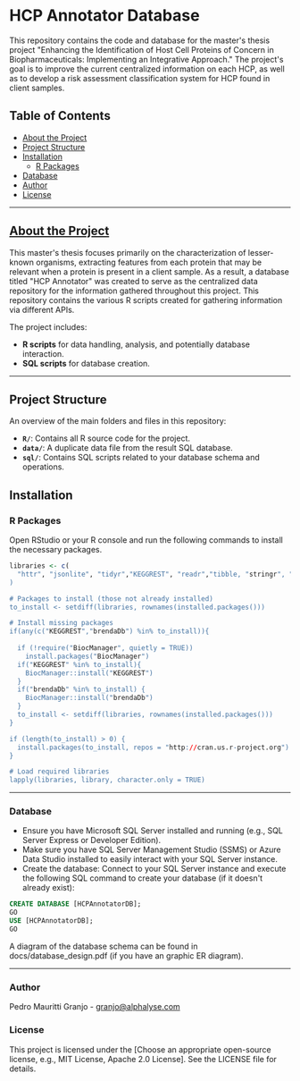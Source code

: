 # HCP Annotator Database

This repository contains the code and database for the master's thesis project "Enhancing the Identification of Host Cell Proteins of Concern in Biopharmaceuticals: Implementing an Integrative Approach." The project's goal is to improve the current centralized information on each HCP, as well as to develop a risk assessment classification system for HCP found in client samples.

## Table of Contents

* [About the Project](#about-the-project)
* [Project Structure](#project-structure)
* [Installation](#installation)
    * [R Packages](#r-packages)
* [Database](#database)
* [Author](#author)
* [License](#license)

---

## [About the Project](#about-the-project)

This master's thesis focuses primarily on the characterization of lesser-known organisms, extracting features from each protein that may be relevant when a protein is present in a client sample.  As a result, a database titled "HCP Annotator" was created to serve as the centralized data repository for the information gathered throughout this project.  This repository contains the various R scripts created for gathering information via different APIs.


The project includes:
* **R scripts** for data handling, analysis, and potentially database interaction.
* **SQL scripts** for database creation.

---

## Project Structure

An overview of the main folders and files in this repository:
* **`R/`**: Contains all R source code for the project.
* **`data/`**: A duplicate data file from the result SQL database.
* **`sql/`**: Contains SQL scripts related to your database schema and operations.

## Installation


### R Packages

Open RStudio or your R console and run the following commands to install the necessary packages.

```R
libraries <- c(
  "httr", "jsonlite", "tidyr","KEGGREST", "readr","tibble, "stringr", "dplyr","brendaDb"
)

# Packages to install (those not already installed)
to_install <- setdiff(libraries, rownames(installed.packages()))

# Install missing packages
if(any(c("KEGGREST","brendaDb") %in% to_install)){
  
  if (!require("BiocManager", quietly = TRUE))
    install.packages("BiocManager")
  if("KEGGREST" %in% to_install){
    BiocManager::install("KEGGREST")
  }
  if("brendaDb" %in% to_install) {
    BiocManager::install("brendaDb")
  }
  to_install <- setdiff(libraries, rownames(installed.packages()))
}

if (length(to_install) > 0) {
  install.packages(to_install, repos = "http://cran.us.r-project.org")
}

# Load required libraries
lapply(libraries, library, character.only = TRUE)
```

---

### Database

* Ensure you have Microsoft SQL Server installed and running (e.g., SQL Server Express or Developer Edition).
* Make sure you have SQL Server Management Studio (SSMS) or Azure Data Studio installed to easily interact with your SQL Server instance.
* Create the database: Connect to your SQL Server instance and execute the following SQL command to create your database (if it doesn't already exist):

```sql
CREATE DATABASE [HCPAnnotatorDB];
GO
USE [HCPAnnotatorDB];
GO
```
A diagram of the database schema can be found in docs/database_design.pdf (if you have an graphic ER diagram).


---
### Author
Pedro Mauritti Granjo - granjo@alphalyse.com


### License
This project is licensed under the [Choose an appropriate open-source license, e.g., MIT License, Apache 2.0 License]. See the LICENSE file for details.

